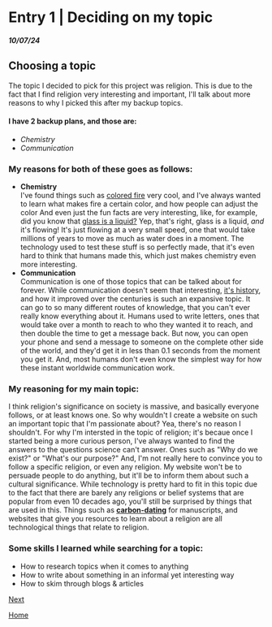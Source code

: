 # Entry 1 | Deciding on my topic  
##### 10/07/24  
## Choosing a topic  
The topic I decided to pick for this project was religion. This is due to the fact that I find religion very interesting and important, I'll talk about more reasons to why I picked this after my backup topics.
#### I have 2 backup plans, and those are:
* _Chemistry_
* _Communication_  
### My reasons for both of these goes as follows:
* **Chemistry**  
I've found things such as [colored fire](https://www.thoughtco.com/top-chemistry-projects-604170) very cool, and I've always wanted to learn what makes fire a certain color, and how people can adjust the color
And even just the fun facts are very interesting, like, for example, did you know that [glass is a liquid?](https://www.superprof.com/blog/incredible-science-facts-chemistry/) Yep, that's right, glass is a liquid, _and_ it's flowing! It's just flowing at a very small speed, one that would take millions of years to move as much as water does in a moment. The technology used to test these stuff is so perfectly made, that it's even hard to think that humans made this, which just makes chemistry even more interesting.
* **Communication**  
Communication is one of those topics that can be talked about for forever. While communication doesn't seem that interesting, [it's history](https://education.cfr.org/learn/timeline/two-hundred-years-global-communications), and how it improved over the centuries is such an expansive topic. It can go to so many different routes of knowledge, that you can't ever really know everything about it. Humans used to write letters, ones that would take over a month to reach to who they wanted it to reach, and then double the time to get a message back. But now, you can open your phone and send a message to someone on the complete other side of the world, and they'd get it in less than 0.1 seconds from the moment you get it. And, most humans don't even know the simplest way for how these instant worldwide communication work.
### My reasoning for my main topic:
 I think religion's significance on society is massive, and basically everyone follows, or at least knows one. So why wouldn't I create a website on such an important topic that I'm passionate about? Yea, there's no reason I shouldn't. For why I'm intersted in the topic of religion; it's becaue once I started being a more curious person, I've always wanted to find the answers to the questions science can't answer. Ones such as "Why do we exist?" or "What's our purpose?" And, I'm not really here to convince you to follow a specific religion, or even any religion. My website won't be to persuade people to do anything, but it'll be to inform them about such a cultural significance. While technology is pretty hard to fit in this topic due to the fact that there are barely any religions or belief systems that are popular from even 10 decades ago, you'll still be surprised by things that are used in this. Things such as [**carbon-dating**](https://news.uchicago.edu/explainer/what-is-carbon-14-dating#:~:text=Radiocarbon%20dating%2C%20or%20carbon%2D14,of%20the%20carbon%2D14%20isotope.) for manuscripts, and websites that give you resources to learn about a religion are all technological things that relate to religion. 
### Some skills I learned while searching for a topic:  
* How to research topics when it comes to anything
* How to write about something in an informal yet interesting way
* How to skim through blogs & articles


[Next](entry02.md)

[Home](../README.md)
